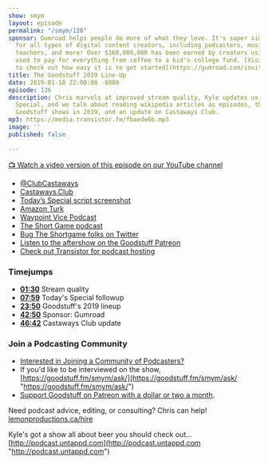 ```yaml
---
show: smym
layout: episode
permalink: "/smym/126"
sponsor: Gumroad helps people do more of what they love. It's super simple e-commerce
  for all types of digital content creators, including podcasters, musicians, writers,
  teachers, and more! Over $168,000,000 has been earned by creators using the platform,
  used to pay for everything from coffee to a kid's college fund. [Visit Gumroad today
  to check out how easy it is to get started](https://gumroad.com/invite/showmeyourmic).
title: The Goodstuff 2019 Line-Up
date: 2019-01-10 22:00:00 -0800
episode: 126
description: Chris marvels at improved stream quality, Kyle updates us on Today's
  Special, and we talk about reading wikipedia articles as episodes, the state of
  Goodstuff shows in 2019, and an update on Castaways Club.
mp3: https://media.transistor.fm/fbaede6b.mp3
image: ''
published: false

---
```

[📺 Watch a video version of this episode on our YouTube channel](https://www.youtube.com/watch?v=zIUZkMciImc)

* [@ClubCastaways](https://twitter.com/clubcastaways)
* [Castaways.Club](https://castaways.club)
* [Today’s Special script screenshot](https://d.pr/i/beixeC)
* [Amazon Turk](https://www.mturk.com)
* [Waypoint Vice Podcast](https://waypoint.vice.com/en_us/topic/podcasts)
* [The Short Game podcast](https://www.theshortgame.net)
* [Bug The Shortgame folks on Twitter](https://twitter.com/_shortgame)
* [Listen to the aftershow on the Goodstuff Patreon](https://www.patreon.com/goodstuff)
* [Check out Transistor for podcast hosting](https://transistor.fm/?via=chris)

### Timejumps

* **[01:30](#t=01:30)** Stream quality
* **[07:59](#t=07:59)** Today's Special followup
* **[23:50](#t=23:50)** Goodstuff's 2019 lineup
* **[42:50](#t=42:50)** Sponsor: Gumroad
* **[46:42](#t=46:42)** Castaways Club update

### Join a Podcasting Community

* [Interested in Joining a Community of Podcasters?](https://mailchi.mp/ad73a5bdfab5/podcasting)
* If you'd like to be interviewed on the show, [https://goodstuff.fm/smym/ask/](https://goodstuff.fm/smym/ask/ "https://goodstuff.fm/smym/ask/")
* [Support Goodstuff on Patreon with a dollar or two a month](https://www.patreon.com/goodstuff).

Need podcast advice, editing, or consulting? Chris can help! [lemonproductions.ca/hire](https://lemonproductions.ca/hire)

Kyle's got a show all about beer you should check out... [http://podcast.untappd.com](http://podcast.untappd.com "http://podcast.untappd.com")